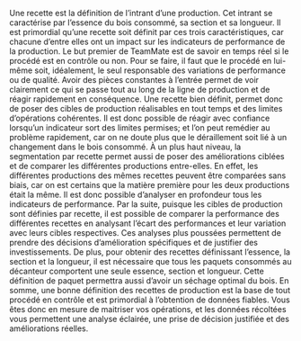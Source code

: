 Une recette est la définition de l’intrant d’une production. Cet intrant se caractérise par l’essence du bois consommé, sa section et sa longueur. Il est primordial qu’une recette soit définit par ces trois caractéristiques, car chacune d’entre elles ont un impact sur les indicateurs de performance de la production.
Le but premier de TeamMate est de savoir en temps réel si le procédé est en contrôle ou non. Pour se faire, il faut que le procédé en lui-même soit, idéalement, le seul responsable des variations de performance ou de qualité. Avoir des pièces constantes à l’entrée permet de voir clairement ce qui se passe tout au long de la ligne de production et de réagir rapidement en conséquence. Une recette bien définit, permet donc de poser des cibles de production réalisables en tout temps et des limites d’opérations cohérentes. Il est donc possible de réagir avec confiance lorsqu’un indicateur sort des limites permises; et l’on peut remédier au problème rapidement, car on ne doute plus que le déraillement soit lié à un changement dans le bois consommé. 
À un plus haut niveau, la segmentation par recette permet aussi de poser des améliorations ciblées et de comparer les différentes productions entre-elles. En effet, les différentes productions des mêmes recettes peuvent être comparées sans biais, car on est certains que la matière première pour les deux productions était la même. Il est donc possible d’analyser en profondeur tous les indicateurs de performance. Par la suite, puisque les cibles de production sont définies par recette, il est possible de comparer la performance des différentes recettes en analysant l’écart des performances et leur variation avec leurs cibles respectives. Ces analyses plus poussées permettent de prendre des décisions d’amélioration spécifiques et de justifier des investissements.
De plus, pour obtenir des recettes définissant l’essence, la section et la longueur, il est nécessaire que tous les paquets consommés au décanteur comportent une seule essence, section et longueur. Cette définition de paquet permettra aussi d’avoir un séchage optimal du bois.
En somme, une bonne définition des recettes de production est la base de tout procédé en contrôle et est primordial à l’obtention de données fiables. Vous êtes donc en mesure de maitriser vos opérations, et les données récoltées vous permettent une analyse éclairée, une prise de décision justifiée et des améliorations réelles. 
